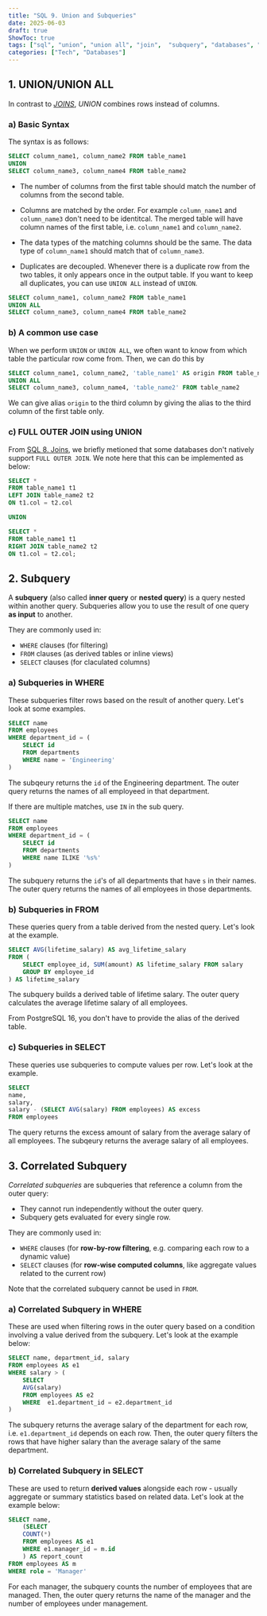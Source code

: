 ```yaml
---
title: "SQL 9. Union and Subqueries"
date: 2025-06-03
draft: true
ShowToc: true
tags: ["sql", "union", "union all", "join",  "subquery", "databases", "interview prep"]
categories: ["Tech", "Databases"]
---
```



## 1. UNION/UNION ALL
In contrast to [*JOINS*](/posts/data_eng/sql/sql8), *UNION* combines rows instead of columns. 

### a) Basic Syntax

The syntax is as follows:
``` sql
SELECT column_name1, column_name2 FROM table_name1
UNION
SELECT column_name3, column_name4 FROM table_name2
```
- The number of columns from the first table should match the number of columns from the second table.
- Columns are matched by the order. For example `column_name1` and `column_name3` don't need to be identitcal. The merged table will have column names of the first table, i.e. `column_name1` and `column_name2`. 

- The data types of the matching columns should be the same. The data type of `column_name1` should match that of `column_name3`.

- Duplicates are decoupled. Whenever there is a duplicate row from the two tables, it only appears once in the output table. If you want to keep all duplicates, you can use `UNION ALL` instead of `UNION`.

``` sql
SELECT column_name1, column_name2 FROM table_name1
UNION ALL
SELECT column_name3, column_name4 FROM table_name2
```

### b) A common use case

When we perform `UNION` or `UNION ALL`, we often want to know from which table the particular row come from. Then, we can do this by

``` sql
SELECT column_name1, column_name2, 'table_name1' AS origin FROM table_name1
UNION ALL
SELECT column_name3, column_name4, 'table_name2' FROM table_name2
```

We can give alias `origin` to the third column by giving the alias to the third column of the first table only.

### c) FULL OUTER JOIN using UNION

From [SQL 8. Joins](/posts/data_eng/sql/sql8), we briefly metioned that some databases don't natively  support `FULL OUTER JOIN`. We note here that this can be implemented as below:

``` sql
SELECT * 
FROM table_name1 t1
LEFT JOIN table_name2 t2
ON t1.col = t2.col

UNION

SELECT * 
FROM table_name1 t1
RIGHT JOIN table_name2 t2
ON t1.col = t2.col;
```

## 2. Subquery

A **subquery** (also called **inner query** or **nested query**) is a query nested within another query. Subqueries allow you to use the result of one query **as input** to another.

They are commonly used in:

- `WHERE` clauses (for filtering)
- `FROM` clauses (as derived tables or inline views)
- `SELECT` clauses (for claculated columns)

### a) Subqueries in WHERE

These subqueries filter rows based on the result of another query. Let's look at some examples.

``` sql
SELECT name
FROM employees
WHERE department_id = (
    SELECT id
    FROM departments
    WHERE name = 'Engineering'
)
```
The subqeury returns the `id` of the Engineering department. The outer query returns the names of all employeed in that department.

If there are multiple matches, use `IN` in the sub query.

``` sql
SELECT name
FROM employees
WHERE department_id = (
    SELECT id
    FROM departments
    WHERE name ILIKE '%s%'
)
```
The subquery returns the `id`'s of all departments that have `s` in their names. The outer query returns the names of  all employees in those departments.

### b) Subqueries in FROM

These queries query from a table derived from the nested query. Let's look at the example.
``` sql
SELECT AVG(lifetime_salary) AS avg_lifetime_salary
FROM (
    SELECT employee_id, SUM(amount) AS lifetime_salary FROM salary
    GROUP BY employee_id
) AS lifetime_salary
```
The subquery builds a derived table of lifetime salary. The outer query calculates the average lifetime salary of all employees.

From PostgreSQL 16, you don't have to provide the alias of the derived table.

### c) Subqueries in SELECT

These queries use subqueries to compute values per row. Let's look at the example.
```sql
SELECT 
name,
salary,
salary - (SELECT AVG(salary) FROM employees) AS excess
FROM employees
```
The query returns the excess amount of salary from the average salary of all employees. The subqeury returns the average salary of all employees.

## 3. Correlated Subquery

*Correlated subqueries* are subqueries that reference a column from the outer query:
- They cannot run independently without the outer query. 
- Subquery gets evaluated for every single row.

They are commonly used in:

- `WHERE` clauses (for **row-by-row filtering**, e.g. comparing each row to a dynamic value)
- `SELECT` clauses (for **row-wise computed columns**, like aggregate values related to the current row)

Note that the correlated subquery cannot be used in `FROM`.

### a) Correlated Subquery in WHERE

These are used when filtering rows in the outer query based on a condition involving a value derived from the subquery. Let's look at the example below:

``` sql
SELECT name, department_id, salary
FROM employees AS e1
WHERE salary > (
    SELECT
    AVG(salary)
    FROM employees AS e2
    WHERE  e1.department_id = e2.department_id
)
```

The subquery returns the average salary of the department for each row, i.e. `e1.department_id` depends on each row. Then, the outer query filters the rows that have higher salary than the average salary of the same department. 

### b) Correlated Subquery in SELECT

These are used to return **derived values** alongside each row - usually aggregate or summary statistics based on related data. Let's look at the example below:
``` sql
SELECT name,
    (SELECT
    COUNT(*)
    FROM employees AS e1
    WHERE e1.manager_id = m.id
    ) AS report_count
FROM employees AS m
WHERE role = 'Manager'
```

For each manager, the subquery counts the number of employees that are managed. Then, the outer query returns the name of the manager and the number of employees under management.

